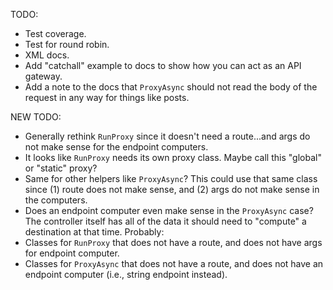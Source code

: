 TODO:
* Test coverage.
* Test for round robin.
* XML docs.
* Add "catchall" example to docs to show how you can act as an API gateway.
* Add a note to the docs that `ProxyAsync` should not read the body of the request in any way for things like posts.


NEW TODO:
* Generally rethink `RunProxy` since it doesn't need a route...and args do not make sense for the endpoint computers.
* It looks like `RunProxy` needs its own proxy class.  Maybe call this "global" or "static" proxy?
* Same for other helpers like `ProxyAsync`?  This could use that same class since (1) route does not make sense, and (2) args do not make sense in the computers.
* Does an endpoint computer even make sense in the `ProxyAsync` case?  The controller itself has all of the data it should need to "compute" a destination at that time.
Probably:
* Classes for `RunProxy` that does not have a route, and does not have args for endpoint computer.
* Classes for `ProxyAsync` that does not have a route, and does not have an endpoint computer (i.e., string endpoint instead).